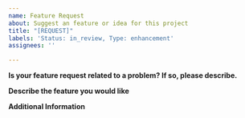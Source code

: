 ```yaml
---
name: Feature Request
about: Suggest an feature or idea for this project
title: "[REQUEST]"
labels: 'Status: in_review, Type: enhancement'
assignees: ''

---
```


**Is your feature request related to a problem? If so, please describe.**
<!-- Yes/No - If Yes, please include a description of what the problem is. Ex. I'm always frustrated when [...] -->

**Describe the feature you would like**
<!-- Please provide a short description of the desired feature and it's function here. -->

**Additional Information**
<!-- Please add any other information, context or screenshots about the feature request here. -->
